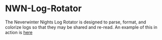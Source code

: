 # NWN-Log-Rotator
The Neverwinter Nights Log Rotator is designed to parse, format, and colorize logs so that they may be shared and re-read. An example of this in action is <a href="http://htmlpreview.github.io/?https://github.com/Mystique5022/NWN-Log-Rotator/blob/master/v2/NWNLog_2016_08_26_001006.html">here</a>
